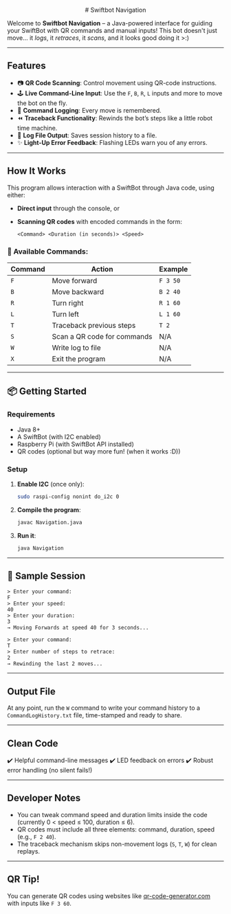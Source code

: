 <p align="center">
# Swiftbot Navigation
</p>

Welcome to **Swiftbot Navigation** – a Java-powered interface for guiding your SwiftBot with QR commands and manual inputs! This bot doesn't just move... it *logs*, it *retraces*, it *scans*, and it looks good doing it >:)

---

## Features

* 📷 **QR Code Scanning**: Control movement using QR-code instructions.
* 🕹️ **Live Command-Line Input**: Use the `F`, `B`, `R`, `L` inputs and more to move the bot on the fly.
* 📜 **Command Logging**: Every move is remembered.
* ⏪ **Traceback Functionality**: Rewinds the bot’s steps like a little robot time machine.
* 📂 **Log File Output**: Saves session history to a file.
* ✨ **Light-Up Error Feedback**: Flashing LEDs warn you of any errors.

---

## How It Works

This program allows interaction with a SwiftBot through Java code, using either:

* **Direct input** through the console, or
* **Scanning QR codes** with encoded commands in the form:

  ```
  <Command> <Duration (in seconds)> <Speed>
  ```

### 📝 Available Commands:

| Command | Action                      | Example  |
| ------- | --------------------------- | -------- |
| `F`     | Move forward                | `F 3 50` |
| `B`     | Move backward               | `B 2 40` |
| `R`     | Turn right                  | `R 1 60` |
| `L`     | Turn left                   | `L 1 60` |
| `T`     | Traceback previous steps    | `T 2`    |
| `S`     | Scan a QR code for commands | N/A      |
| `W`     | Write log to file           | N/A      |
| `X`     | Exit the program            | N/A      |

---

## 📦 Getting Started

### Requirements

* Java 8+
* A SwiftBot (with I2C enabled)
* Raspberry Pi (with SwiftBot API installed)
* QR codes (optional but way more fun! (when it works :D))

### Setup

1. **Enable I2C** (once only):

   ```bash
   sudo raspi-config nonint do_i2c 0
   ```

2. **Compile the program**:

   ```bash
   javac Navigation.java
   ```

3. **Run it**:

   ```bash
   java Navigation
   ```

---

## 🧪 Sample Session

```
> Enter your command:
F
> Enter your speed:
40
> Enter your duration:
3
→ Moving Forwards at speed 40 for 3 seconds...
```

```
> Enter your command:
T
> Enter number of steps to retrace:
2
→ Rewinding the last 2 moves...
```

---

## Output File

At any point, run the `W` command to write your command history to a `CommandLogHistory.txt` file, time-stamped and ready to share.

---

## Clean Code

✔️ Helpful command-line messages
✔️ LED feedback on errors
✔️ Robust error handling (no silent fails!)

---

## Developer Notes

* You can tweak command speed and duration limits inside the code (currently 0 < speed ≤ 100, duration ≤ 6).
* QR codes must include all three elements: command, duration, speed (e.g., `F 2 40`).
* The traceback mechanism skips non-movement logs (`S`, `T`, `W`) for clean replays.

---

## QR Tip!

You can generate QR codes using websites like [qr-code-generator.com](https://www.qr-code-generator.com/) with inputs like `F 3 60`.

